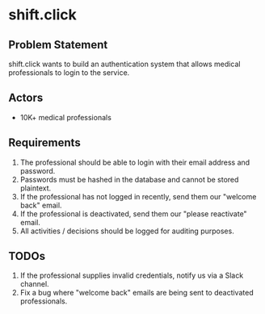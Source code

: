 # shift.click

## Problem Statement

shift.click wants to build an authentication system that allows medical professionals to login to the service.

## Actors

- 10K+ medical professionals

## Requirements

1. The professional should be able to login with their email address and password.
2. Passwords must be hashed in the database and cannot be stored plaintext.
3. If the professional has not logged in recently, send them our "welcome back" email.
4. If the professional is deactivated, send them our "please reactivate" email.
5. All activities / decisions should be logged for auditing purposes.

## TODOs

1. If the professional supplies invalid credentials, notify us via a Slack channel.
2. Fix a bug where "welcome back" emails are being sent to deactivated professionals.
